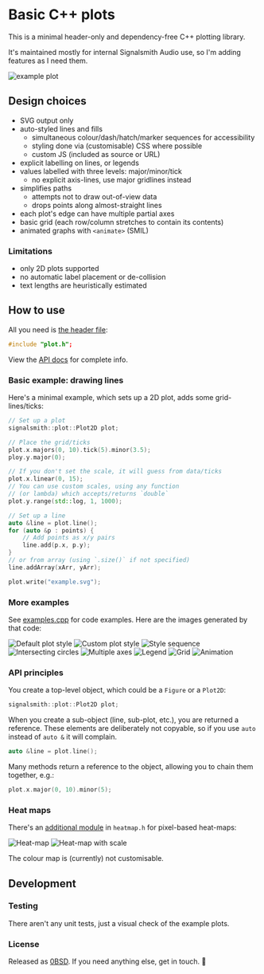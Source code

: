 # Basic C++ plots

This is a minimal header-only and dependency-free C++ plotting library.

It's maintained mostly for internal Signalsmith Audio use, so I'm adding features as I need them.

![example plot](doc/examples/default-2d.svg)

## Design choices

* SVG output only
* auto-styled lines and fills
	* simultaneous colour/dash/hatch/marker sequences for accessibility
	* styling done via (customisable) CSS where possible
	* custom JS (included as source or URL)
* explicit labelling on lines, or legends
* values labelled with three levels: major/minor/tick
	* no explicit axis-lines, use major gridlines instead
* simplifies paths
	* attempts not to draw out-of-view data
	* drops points along almost-straight lines
* each plot's edge can have multiple partial axes
* basic grid (each row/column stretches to contain its contents)
* animated graphs with `<animate>` (SMIL)

### Limitations

* only 2D plots supported
* no automatic label placement or de-collision
* text lengths are heuristically estimated

## How to use

All you need is [the header file](plot.h):

```cpp
#include "plot.h";
```

View the [API docs](https://signalsmith-audio.co.uk/code/plot/html/group___plots.html) for complete info. 

### Basic example: drawing lines

Here's a minimal example, which sets up a 2D plot, adds some grid-lines/ticks:
```cpp
// Set up a plot
signalsmith::plot::Plot2D plot;

// Place the grid/ticks
plot.x.majors(0, 10).tick(5).minor(3.5);
ploy.y.major(0);

// If you don't set the scale, it will guess from data/ticks
plot.x.linear(0, 15);
// You can use custom scales, using any function
// (or lambda) which accepts/returns `double`
plot.y.range(std::log, 1, 1000);

// Set up a line
auto &line = plot.line();
for (auto &p : points) {
	// Add points as x/y pairs
	line.add(p.x, p.y);
}
// or from array (using `.size()` if not specified)
line.addArray(xArr, yArr);

plot.write("example.svg");
```

### More examples

See [examples.cpp](doc/examples.cpp) for code examples.  Here are the images generated by that code:

![Default plot style](doc/examples/default-2d.svg)
![Custom plot style](doc/examples/custom-2d.svg)
![Style sequence](doc/examples/style-sequence.svg)
![Intersecting circles](doc/examples/filled-circles.svg)
![Multiple axes](doc/examples/multiple-axes.svg)
![Legend](doc/examples/legend.svg)
![Grid](doc/examples/grid.svg)
![Animation](doc/examples/animation.svg)

### API principles

You create a top-level object, which could be a `Figure` or a `Plot2D`:
```cpp
signalsmith::plot::Plot2D plot;
```

When you create a sub-object (line, sub-plot, etc.), you are returned a reference.  These elements are deliberately not copyable, so if you use `auto` instead of `auto &` it will complain.
```cpp
auto &line = plot.line();
```

Many methods return a reference to the object, allowing you to chain them together, e.g.:
```cpp
plot.x.major(0, 10).minor(5);
```

### Heat maps

There's an [additional module](file:///Users/geraint/Development/plot/doc/html/group___heat-_map.html) in `heatmap.h` for pixel-based heat-maps:

![Heat-map](doc/examples/embedded-heat-map.svg)
![Heat-map with scale](doc/examples/embedded-heat-map-with-scale.svg)

The colour map is (currently) not customisable.

## Development

### Testing

There aren't any unit tests, just a visual check of the example plots.

### License

Released as [0BSD](LICENSE.txt).  If you need anything else, get in touch. 🙂
